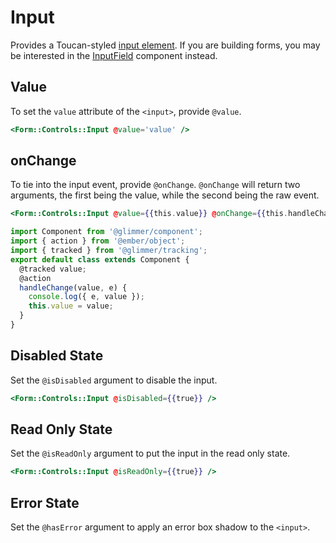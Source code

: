 # Input

Provides a Toucan-styled [input element](https://developer.mozilla.org/en-US/docs/Web/HTML/Element/input). If you are building forms, you may be interested in the [InputField](./input-field) component instead.

## Value

To set the `value` attribute of the `<input>`, provide `@value`.

```hbs
<Form::Controls::Input @value='value' />
```

## onChange

To tie into the input event, provide `@onChange`. `@onChange` will return two arguments, the first being the value, while the second being the raw event.

```hbs
<Form::Controls::Input @value={{this.value}} @onChange={{this.handleChange}} />
```

```js
import Component from '@glimmer/component';
import { action } from '@ember/object';
import { tracked } from '@glimmer/tracking';
export default class extends Component {
  @tracked value;
  @action
  handleChange(value, e) {
    console.log({ e, value });
    this.value = value;
  }
}
```

## Disabled State

Set the `@isDisabled` argument to disable the input.

```hbs
<Form::Controls::Input @isDisabled={{true}} />
```

## Read Only State

Set the `@isReadOnly` argument to put the input in the read only state.

```hbs
<Form::Controls::Input @isReadOnly={{true}} />
```

## Error State

Set the `@hasError` argument to apply an error box shadow to the `<input>`.
